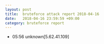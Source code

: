 ```yaml
---
layout: post
title:  bruteforce attack report 2018-04-16
date:   2018-04-16 23:59:59 +09:00
category: bruteforce report
---
```


* 05:56 unknown[5.62.41.109]
